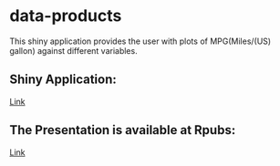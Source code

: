 # data-products
This shiny application provides the user with plots of MPG(Miles/(US) gallon) against different variables. 

## Shiny Application: 
[Link](https://jennyxu93.shinyapps.io/dataProductsAssignment/)

## The Presentation is available at Rpubs:
[Link](http://rpubs.com/JenJen/392923)
